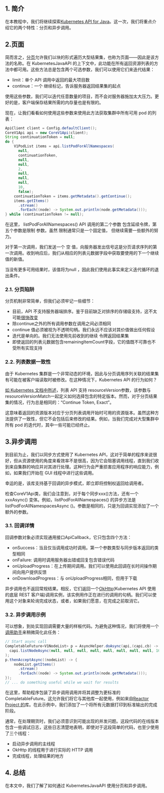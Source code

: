 ## 1. 简介

在本教程中，我们将继续探索[Kubernetes API for Java](https://www.baeldung.com/kubernetes-java-client)。这一次，我们将重点介绍它的两个特性：分页和异步调用。

## 2.页面

简而言之，[分页](https://www.baeldung.com/spring-data-jpa-pagination-sorting)允许我们以块的形式遍历大型结果集，也称为页面——因此是该方法的名称。在 KubernetesJavaAPI 的上下文中，此功能在所有返回资源列表的方法中都可用。这些方法总是包含两个可选参数，我们可以使用它们来迭代结果：

-   limit：单个 API 调用中返回的最大项目数
-   continue：一个 继续标记，告诉服务器返回结果集的起点

使用这些参数，我们可以迭代任意数量的项目，而不会对服务器施加太大压力。更好的是，客户端保存结果所需的内存量也是有限的。

现在，让我们看看如何使用这些参数来使用此方法获取集群中所有可用 pod 的列表：

```java
ApiClient client = Config.defaultClient();
CoreV1Api api = new CoreV1Api(client);
String continuationToken = null;
do {
    V1PodList items = api.listPodForAllNamespaces(
      null,
      continuationToken, 
      null,
      null, 
      2, 
      null, 
      null,
      null,
      10,
      false);
    continuationToken = items.getMetadata().getContinue();
    items.getItems()
      .stream()
      .forEach((node) -> System.out.println(node.getMetadata()));
} while (continuationToken != null);

```

在这里， listPodForAllNamespaces() API 调用的第二个参数 包含延续令牌，第五个参数是限制 参数。虽然 限制通常只是一个固定值， 但继续需要一些额外的努力。

对于第一次调用，我们发送一个 空 值，向服务器发出信号这是分页请求序列的第一次调用。收到响应后，我们从相应的列表元数据字段中获取要使用的下一个继续值的新值。

当没有更多可用结果时，该值将为null ，因此我们使用此事实来定义迭代循环的退出条件。

### 2.1. 分页陷阱

分页机制非常简单，但我们必须牢记一些细节：

-   目前，API 不支持服务器端排序。鉴于目前缺乏对排序的存储级支持，这不太可能[很快改变](https://github.com/kubernetes/kubernetes/issues/80602)
-   除continue之外的所有调用参数在调用之间必须相同
-   continue 值必须被视为不透明句柄。我们永远不应该对其价值做出任何假设
-   迭代是单向的。我们无法使用先前收到的继续 令牌返回结果集 
-   即使返回的列表元数据包含remainingItemCount字段，它的值既不可靠也不受所有实现支持

### 2.2. 列表数据一致性

由于 Kubernetes 集群是一个非常动态的环境，因此与分页调用序列关联的结果集有可能在被客户端读取时被修改。在这种情况下，Kubernetes API 的行为如何？

[如 Kubernetes 文档中所述](https://kubernetes.io/docs/reference/using-api/api-concepts/#the-resourceversion-parameter)，列表 API 支持 resourceVersion参数，该参数与resourceVersionMatch一起定义如何选择包含的特定版本。然而，对于分页结果集的情况，行为总是相同的：“Continue Token, Exact”。

这意味着返回的资源版本对应于分页列表调用开始时可用的资源版本。虽然这种方法提供了一致性，但它不会包括后来修改的结果。例如，当我们完成对大型集群中所有 pod 的迭代时，其中一些可能已经终止。

## 3.异步调用

到目前为止，我们以同步方式使用了 Kubernetes API，这对于简单的程序来说很好，但从资源使用的角度来看效率不是很高，因为它会阻塞调用线程，直到我们收到来自集群的响应并对其进行处理。这种行为会严重损害应用程序的响应能力，例如，如果我们开始在 GUI 线程中进行这些调用。

幸运的是，该库支持基于回调的异步模式，即立即将控制权返回给调用者。

检查CoreV1Api类，我们会注意到，对于每个同步xxx()方法，还有一个xxxAsync() 变体。例如，listPodForAllNamespaces() 的异步方法是listPodForAllNamespacesAsync ()。参数是相同的，只是为回调实现添加了一个额外的参数。

### 3.1. 回调详情

回调参数对象必须实现通用接口ApiCallback<T>，它只包含四个方法：

-   onSuccess：当且仅当调用成功时调用。第一个参数类型与同步版本返回的类型相同
-   onFailure: 调用时调用服务器出错或回复包含错误代码
-   onUploadProgress：在上传期间调用。我们可以使用此回调在长时间操作期间向用户提供反馈
-   onDownloadProgress：与 onUploadProgress相同，但用于下载

异步调用也不返回常规结果。相反，它们返回一个[OkHttp](https://www.baeldung.com/guide-to-okhttp)(Kubernetes API 使用的底层 REST 客户端)调用实例，该实例用作正在进行的调用的句柄。我们可以使用这个对象来轮询完成状态，或者，如果我们愿意，在完成之前取消它。

### 3.2. 异步调用示例

可以想象，到处实现回调需要大量的样板代码。为避免这种情况，我们将使用一个[调用助手](https://github.com/eugenp/tutorials/blob/master/kubernetes-modules/k8s-intro/src/main/java/com/baeldung/kubernetes/intro/AsyncHelper.java)来稍微简化此任务：

```java
// Start async call
CompletableFuture<V1NodeList> p = AsyncHelper.doAsync(api,(capi,cb) ->
  capi.listNodeAsync(null, null, null, null, null, null, null, null, 10, false, cb)
);
p.thenAcceptAsync((nodeList) -> {
    nodeList.getItems()
      .stream()
      .forEach((node) -> System.out.println(node.getMetadata()));
});
// ... do something useful while we wait for results

```

在这里，帮助程序包装了异步调用调用并将其调整为更标准的CompletableFuture。这允许我们将它与其他库一起使用，例如来自[Reactor Project 的](https://www.baeldung.com/reactor-core)库。在此示例中，我们添加了一个将所有元数据打印到标准输出的完成阶段。

通常，在处理期货时，我们必须意识到可能出现的并发问题。这段代码的在线版本包含一些调试日志，这些日志清楚地表明，即使对于这段简单的代码，也至少使用了三个线程：

-   启动异步调用的主线程
-   OkHttp 的线程用于进行实际的 HTTP 调用
-   完成线程，处理结果的地方

## 4. 总结

在本文中，我们了解了如何通过 KubernetesJavaAPI 使用分页和异步调用。
